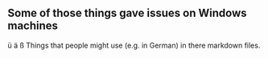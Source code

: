 ## Some of those things gave issues on Windows machines

ü
ä
ß
Things that people might use (e.g. in German) in there markdown files.
